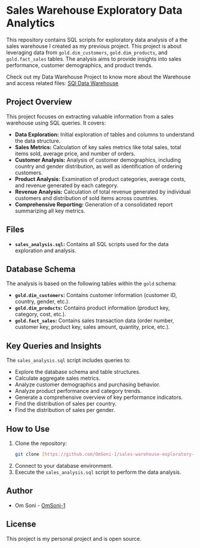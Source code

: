 # Sales Warehouse Exploratory Data Analytics

This repository contains SQL scripts for exploratory data analysis of a the sales warehouse I created as my previous project. This project is about leveraging data from `gold.dim_customers`, `gold.dim_products`, and `gold.fact_sales` tables. The analysis aims to provide insights into sales performance, customer demographics, and product trends.

Check out my Data Warehouse Project to know more about the Warehouse and access related files: [SQl Data Warehouse](https://github.com/OmSoni-1/data-warehouse-sql-project)

## Project Overview

This project focuses on extracting valuable information from a sales warehouse using SQL queries. It covers:

* **Data Exploration:** Initial exploration of tables and columns to understand the data structure.
* **Sales Metrics:** Calculation of key sales metrics like total sales, total items sold, average price, and number of orders.
* **Customer Analysis:** Analysis of customer demographics, including country and gender distribution, as well as identification of ordering customers.
* **Product Analysis:** Examination of product categories, average costs, and revenue generated by each category.
* **Revenue Analysis:** Calculation of total revenue generated by individual customers and distribution of sold items across countries.
* **Comprehensive Reporting:** Generation of a consolidated report summarizing all key metrics.

## Files

* **`sales_analysis.sql`:** Contains all SQL scripts used for the data exploration and analysis.

## Database Schema

The analysis is based on the following tables within the `gold` schema:

* **`gold.dim_customers`:** Contains customer information (customer ID, country, gender, etc.).
* **`gold.dim_products`:** Contains product information (product key, category, cost, etc.).
* **`gold.fact_sales`:** Contains sales transaction data (order number, customer key, product key, sales amount, quantity, price, etc.).

## Key Queries and Insights

The `sales_analysis.sql` script includes queries to:

* Explore the database schema and table structures.
* Calculate aggregate sales metrics.
* Analyze customer demographics and purchasing behavior.
* Analyze product performance and category trends.
* Generate a comprehensive overview of key performance indicators.
* Find the distribution of sales per country.
* Find the distribution of sales per gender.

## How to Use

1.  Clone the repository:
    ```bash
    git clone [https://github.com/OmSoni-1/sales-warehouse-exploratory-data-analytics.git](https://www.google.com/search?q=https://github.com/OmSoni-1/sales-warehouse-exploratory-data-analytics.git)
    ```
2.  Connect to your database environment.
3.  Execute the `sales_analysis.sql` script to perform the data analysis.

## Author

* Om Soni - [OmSoni-1](https://github.com/OmSoni-1)

## License

This project is my personal project and is open source.

